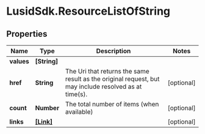 # LusidSdk.ResourceListOfString

## Properties
Name | Type | Description | Notes
------------ | ------------- | ------------- | -------------
**values** | **[String]** |  | 
**href** | **String** | The Uri that returns the same result as the original request,  but may include resolved as at time(s). | [optional] 
**count** | **Number** | The total number of items (when available) | [optional] 
**links** | [**[Link]**](Link.md) |  | [optional] 


